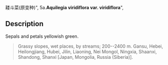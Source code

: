 耧斗菜(原变种)",
5a.**Aquilegia viridiflora var. viridiflora**",

## Description
Sepals and petals yellowish green.

> Grassy slopes, wet places, by streams; 200--2400 m. Gansu, Hebei, Heilongjiang, Hubei, Jilin, Liaoning, Nei Mongol, Ningxia, Shaanxi, Shandong, Shanxi [Japan, Mongolia, Russia (Siberia)].
